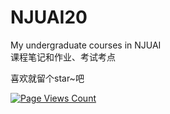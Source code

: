 # NJUAI20
My undergraduate courses in NJUAI  
课程笔记和作业、考试考点  
  
  
  喜欢就留个star~吧  
  
[![Page Views Count](https://badges.toozhao.com/badges/01GYHDTSQX9KXBYG96T2V35KPH/green.svg)](https://badges.toozhao.com/stats/01GYHDTSQX9KXBYG96T2V35KPH "Get your own page views count badge on badges.toozhao.com")
